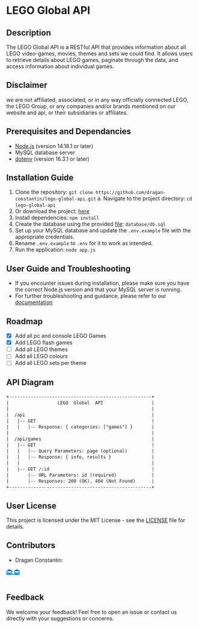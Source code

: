 # LEGO Global API

## Description

The LEGO Global API is a RESTful API that provides information about all LEGO video-games, movies, themes and sets we could find. It allows users to retrieve details about LEGO games, paginate through the data, and access information about individual games.

## Disclaimer

we are not affiliated, associated, or in any way officially connected LEGO, the LEGO Group, or any companies and/or brands mentioned on our website and api, or their subsidiaries or affiliates.

## Prerequisites and Dependancies

- [Node.js](https://nodejs.org) (version 14.18.1 or later)
- MySQL database server
- [dotenv](https://www.npmjs.com/package/dotenv) (version 16.3.1 or later)

## Installation Guide

1. Clone the repository: `git clone https://github.com/dragan-constantin/lego-global-api.git`
   a. Navigate to the project directory: `cd lego-global-api`
2. Or download the project: [here](https://github.com/Dragan-Constantin/LEGO-Global-API/archive/refs/heads/main.zip)
3. Install dependencies: `npm install`
4. Create the database using the provided [file](database/db.sql): `database/db.sql`
5. Set up your MySQL database and update the `.env.example` file with the appropriate credentials.
6. Rename `.env.example` to `.env` for it to work as intended.
7. Run the application: `node app.js`

## User Guide and Troubleshooting

- If you encounter issues during installation, please make sure you have the correct Node.js version and that your MySQL server is running.
- For further troubleshooting and guidance, please refer to our [documentation](docs/api-docs.md)

## Roadmap

* [x] Add all pc and console LEGO Games
* [x] Add LEGO flash games
* [ ] Add all LEGO themes
* [ ] Add all LEGO colours
* [ ] Add all LEGO sets per theme

## API Diagram

```plaintext
+-----------------------------------------------------+
|                  LEGO  Global  API                  |
|                                                     |
|  /api                                               |
|   |-- GET                                           |
|   |   |-- Response: { categories: ["games"] }       |
|                                                     |
|  /api/games                                         |
|   |-- GET                                           |
|   |   |-- Query Parameters: page (optional)         |
|   |   |-- Response: { info, results }               |
|   |                                                 |
|   |-- GET /:id                                      |
|       |-- URL Parameters: id (required)             |
|       |-- Responses: 200 (OK), 404 (Not Found)      |
+-----------------------------------------------------+
```

## User License

This project is licensed under the MIT License - see the [LICENSE](LICENSE) file for details.

## Contributors

* Dragan Constantin:
<a href="https://www.linkedin.com/in/dragan-constantin" target="_blank">
    <img align="center" alt="LinkedIn Profile" width="16px" src="assets/images/README/mail-icon.png">
</a>
<a href="mailto:constantin.dragan@efrei.net
&subject=LEGO%20Global%20API
&body=%0A-----------%0APlease%20indicate%20your%20name%20and%20surname%20and%20how%20you%20came%20to%20find%20this%20repository.%0AIf%20your%20are,%20or%20were,%20a%20student%20at%20EFREI,%20please%20indicate%20your%20class%20(along%20with%20the%20section)%0A%0AThank%20you%20in%20advance,%0AThe%20LEGO%20Global%20API%20team.%0A-----------%0A%0A" target="_blank">
    <img align="center" alt="LinkedIn Profile" width="16px" src="assets/images/README/mail-icon.png">
  </a><br>
<br>

## Feedback

We welcome your feedback! Feel free to open an issue or contact us directly with your suggestions or concerns.

